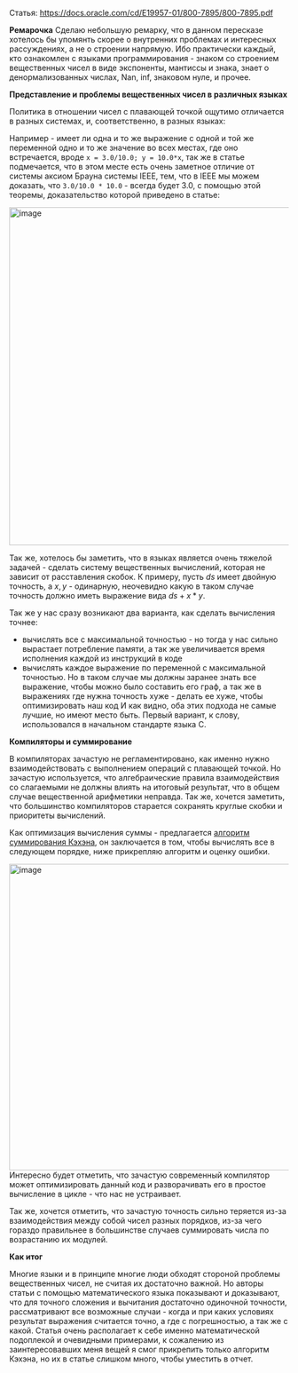 Статья: https://docs.oracle.com/cd/E19957-01/800-7895/800-7895.pdf

**Ремарочка**
Сделаю небольшую ремарку, что в данном пересказе хотелось бы упомянть скорее о внутренних проблемах и интересных рассуждениях, а не о строении напрямую. Ибо практически каждый, кто ознакомлен с языками программирования - знаком со строением вещественных чисел в виде экспоненты, мантиссы и знака, знает о денормализованных числах, Nan, inf, знаковом нуле, и прочее. 


**Представление и проблемы вещественных чисел в различных языках**

Политика в отношении чисел с плавающей точкой ощутимо отличается в разных системах, и, соответственно, в разных языках:

Например - имеет ли одна и то же выражение с одной и той же переменной одно и то же значение во всех местах, где оно встречается, вроде ```x = 3.0/10.0; y = 10.0*x```, так же в статье подмечается, что в этом месте есть очень заметное отличие от системы аксиом Брауна системы IEEE, тем, что в IEEE мы можем доказать, что ```3.0/10.0 * 10.0``` - всегда будет 3.0, с помощью этой теоремы, доказательство которой приведено в статье:

<img width="609" alt="image" src="https://user-images.githubusercontent.com/76393917/197419315-b7a224d7-71d2-41ff-a305-8adaaa09b760.png">

Так же, хотелось бы заметить, что в языках является очень тяжелой задачей - сделать систему вещественных вычислений, которая не зависит от расставления скобок. К примеру, пусть $ds$ имеет двойную точность, а $x, y$ - одинарную, неочевидно какую в таком случае точность должно иметь выражение вида $ds + x * y$.

Так же у нас сразу возникают два варианта, как сделать вычисления точнее:
* вычислять все с максимальной точностью - но тогда у нас сильно вырастает потребление памяти, а так же увеличивается время исполнения каждой из инструкций в коде
* вычислять каждое выражение по переменной с максимальной точностью. Но в таком случае мы должны заранее знать все выражение, чтобы можно было составить его граф, а так же в выражениях где нужна точность хуже - делать ее хуже, чтобы оптимизировать наш код
И как видно, оба этих подхода не самые лучшие, но имеют место быть. Первый вариант, к слову, использовался в начальном стандарте языка C.

**Компиляторы и суммирование**

В компиляторах зачастую не регламентировано, как именно нужно взаимодействовать с выполнением операций с плавающей точкой. Но зачастую используется, что алгебраические правила взаимодействия со слагаемыми не должны влиять на итоговый результат, что в общем случае вещественной арифметики неправда. Так же, хочется заметить, что большинство компиляторов старается сохранять круглые скобки и приоритеты вычислений.

Как оптимизация вычисления суммы - предлагается [алгоритм суммирования Кэхэна](https://en.wikipedia.org/wiki/Kahan_summation_algorithm), он заключается в том, чтобы вычислять все в следующем порядке, ниже прикрепляю алгоритм и оценку ошибки.

<img width="552" alt="image" src="https://user-images.githubusercontent.com/76393917/197408779-a7dfef8e-a8c3-4bb9-a8bd-8f3e0b6d047d.png">
Интересно будет отметить, что зачастую современный компилятор может оптимизировать данный код и разворачивать его в простое вычисление в цикле - что нас не устраивает.

Так же, хочется отметить, что зачастую точность сильно теряется из-за взаимодействия между собой чисел разных порядков, из-за чего гораздо правильнее в большинстве случаев суммировать числа по возрастанию их модулей.

**Как итог**

Многие языки и в принципе многие люди обходят стороной проблемы вещественных чисел, не считая их достаточно важной. Но авторы статьи с помощью математического языка показывают и доказывают, что для точного сложения и вычитания достаточно одиночной точности, рассматривают все возможные случаи - когда и при каких условиях результат выражения считается точно, а где с погрешностью, а так же с какой. Статья очень располагает к себе именно математической подоплекой и очевидными примерами, к сожалению из заинтересовавших меня вещей я смог прикрепить только алгоритм Кэхэна, но их в статье слишком много, чтобы уместить в отчет.


